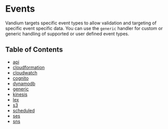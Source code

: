 # Events

Vandium targets specific event types to allow validation and targeting of specific event specific data. You can use the `generic` handler
for custom or generic handling of supported or user defined event types.

## Table of Contents

- [api](api)
- [cloudformation](cloudformation.md)
- [cloudwatch](cloudwatch.md)
- [cognito](cognito.md)
- [dynamodb](dynamodb.md)
- [generic](generic.md)
- [kinesis](kinesis.md)
- [lex](lex.md)
- [s3](s3.md)
- [scheduled](scheduled.md)
- [ses](ses.md)
- [sns](sns.md)
